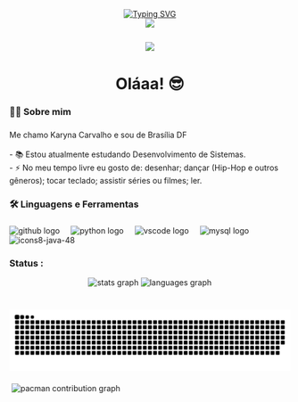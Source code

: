 <div align="center">
  <a href="https://git.io/typing-svg">
    <img src="https://readme-typing-svg.demolab.com?font=Fira+Code&weight=500&size=22&pause=1000&color=0D33B3&center=true&vCenter=true&random=false&width=524&lines=%E2%8A%B9+Bem-vindo(a)!+%E2%8A%B9" alt="Typing SVG">
  </a>
 </div>



<div align="center">
  <img height="150" src="https://media.giphy.com/media/M9gbBd9nbDrOTu1Mqx/giphy.gif"  />
</div>

###

<div align="center">
  <img src="https://visitor-badge.laobi.icu/badge?page_id=KarynaC-reate.KarynaC-reate&"  />
</div>

###

###

<div align="center">
</div>

###

<h1 align="center">Oláaa! 😎</h1>

###

<h3 align="left">👩‍💻  Sobre mim</h3>

###

<p align="left">Me chamo Karyna Carvalho e sou de Brasília DF<br><br>- 📚 Estou atualmente estudando Desenvolvimento de Sistemas. <br>- ⚡ No meu tempo livre eu gosto de: desenhar;
  dançar (Hip-Hop e outros gêneros);
  tocar teclado;
  assistir séries ou filmes;
  ler. </p>

###

<h3 align="left">🛠 Linguagens e Ferramentas</h3>

###

<div align="left">
  <img src="https://cdn.jsdelivr.net/gh/devicons/devicon/icons/github/github-original.svg" height="40" alt="github logo"  />
  <img width="12" />
  <img src="https://cdn.jsdelivr.net/gh/devicons/devicon/icons/python/python-original.svg" height="40" alt="python logo"  />
  <img width="12" />
  <img src="https://cdn.jsdelivr.net/gh/devicons/devicon/icons/vscode/vscode-original.svg" height="40" alt="vscode logo"  />
  <img width="12" />
  <img src="https://cdn.jsdelivr.net/gh/devicons/devicon/icons/mysql/mysql-original.svg" height="40" alt="mysql logo"  />
  <img width="48" height="48" alt="icons8-java-48" src="https://github.com/user-attachments/assets/5b2f9f6e-d6bb-4bd9-8c99-f49df57f2694" />

</div>

###

<h3 align="left"> Status :</h3>

<div align="center">
  <img src="https://github-readme-stats.vercel.app/api?username=KarynaC-reate&hide_title=false&hide_rank=false&show_icons=true&include_all_commits=true&count_private=true&disable_animations=false&theme=dracula&locale=en&hide_border=false&order=1" height="150" alt="stats graph"  />
  <img src="https://github-readme-stats.vercel.app/api/top-langs?username=KarynaC-reate&locale=en&hide_title=false&layout=compact&card_width=320&langs_count=5&theme=dracula&hide_border=false&order=2" height="150" alt="languages graph"  />
</div>

###

<img align="center" alt="" src="">

<picture align="center">
  <source media="(prefers-color-scheme: dark)" srcset="https://raw.githubusercontent.com/mari4souza/mari4souza/output/github-contribution-grid-snake-dark.svg">
  <source media="(prefers-color-scheme: light)" srcset="https://raw.githubusercontent.com/mari4souza/mari4souza/output/github-contribution-grid-snake-dark.svg">
  <img align="center" alt="github contribution grid snake animation" src="https://raw.githubusercontent.com/mari4souza/mari4souza/output/github-contribution-grid-snake.svg">
</picture>

###

<img align="center" alt="" src="">

<picture>
  <source media="(prefers-color-scheme: dark)" srcset="https://raw.githubusercontent.com/KarynaC-reate/KarynaC-reate/output/pacman-contribution-graph-dark.svg">
  <source media="(prefers-color-scheme: light)" srcset="https://raw.githubusercontent.com/KarynaC-reate/KarynaC-reate/output/pacman-contribution-graph.svg">
  <img alt="pacman contribution graph" src="https://raw.githubusercontent.com/KarynaC-reate/KarynaC-reate/output/pacman-contribution-graph.svg">
</picture>

###







